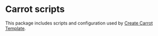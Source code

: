# Carrot scripts

This package includes scripts and configuration used by
[Create Carrot Template](https://github.com/carrot-kpi/create-carrot-template).
